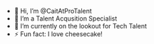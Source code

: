 - 👋 Hi, I’m @CaitAtProTalent
- 👀 I’m a Talent Acqusition Specialist
- 🌱 I’m currently on the lookout for Tech Talent 
- ⚡ Fun fact: I love cheesecake!
